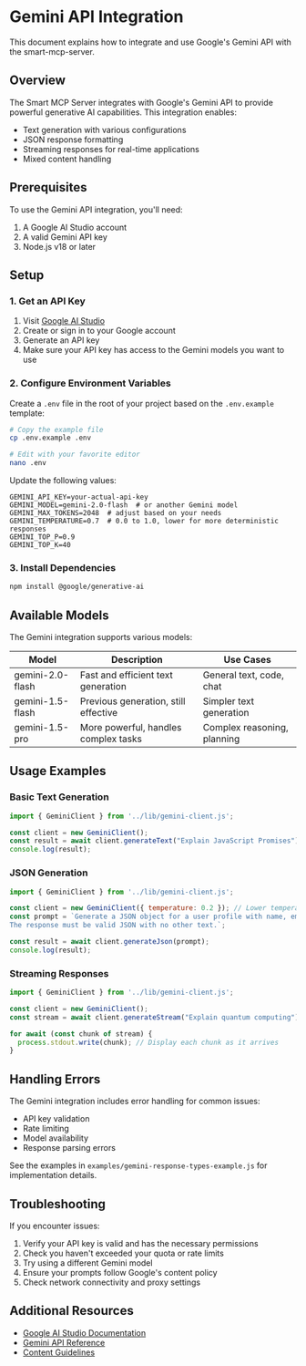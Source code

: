 # Gemini API Integration

This document explains how to integrate and use Google's Gemini API with the smart-mcp-server.

## Overview

The Smart MCP Server integrates with Google's Gemini API to provide powerful generative AI capabilities. This integration enables:

- Text generation with various configurations
- JSON response formatting
- Streaming responses for real-time applications
- Mixed content handling

## Prerequisites

To use the Gemini API integration, you'll need:

1. A Google AI Studio account
2. A valid Gemini API key
3. Node.js v18 or later

## Setup

### 1. Get an API Key

1. Visit [Google AI Studio](https://aistudio.google.com/app/apikey)
2. Create or sign in to your Google account
3. Generate an API key
4. Make sure your API key has access to the Gemini models you want to use

### 2. Configure Environment Variables

Create a `.env` file in the root of your project based on the `.env.example` template:

```bash
# Copy the example file
cp .env.example .env

# Edit with your favorite editor
nano .env
```

Update the following values:

```env
GEMINI_API_KEY=your-actual-api-key
GEMINI_MODEL=gemini-2.0-flash  # or another Gemini model
GEMINI_MAX_TOKENS=2048  # adjust based on your needs
GEMINI_TEMPERATURE=0.7  # 0.0 to 1.0, lower for more deterministic responses
GEMINI_TOP_P=0.9
GEMINI_TOP_K=40
```

### 3. Install Dependencies

```bash
npm install @google/generative-ai
```

## Available Models

The Gemini integration supports various models:

| Model | Description | Use Cases |
|-------|-------------|-----------|
| gemini-2.0-flash | Fast and efficient text generation | General text, code, chat |
| gemini-1.5-flash | Previous generation, still effective | Simpler text generation |
| gemini-1.5-pro | More powerful, handles complex tasks | Complex reasoning, planning |

## Usage Examples

### Basic Text Generation

```javascript
import { GeminiClient } from '../lib/gemini-client.js';

const client = new GeminiClient();
const result = await client.generateText("Explain JavaScript Promises");
console.log(result);
```

### JSON Generation

```javascript
import { GeminiClient } from '../lib/gemini-client.js';

const client = new GeminiClient({ temperature: 0.2 }); // Lower temperature for structured data
const prompt = `Generate a JSON object for a user profile with name, email, and age.
The response must be valid JSON with no other text.`;

const result = await client.generateJson(prompt);
console.log(result);
```

### Streaming Responses

```javascript
import { GeminiClient } from '../lib/gemini-client.js';

const client = new GeminiClient();
const stream = await client.generateStream("Explain quantum computing");

for await (const chunk of stream) {
  process.stdout.write(chunk); // Display each chunk as it arrives
}
```

## Handling Errors

The Gemini integration includes error handling for common issues:

- API key validation
- Rate limiting
- Model availability
- Response parsing errors

See the examples in `examples/gemini-response-types-example.js` for implementation details.

## Troubleshooting

If you encounter issues:

1. Verify your API key is valid and has the necessary permissions
2. Check you haven't exceeded your quota or rate limits
3. Try using a different Gemini model
4. Ensure your prompts follow Google's content policy
5. Check network connectivity and proxy settings

## Additional Resources

- [Google AI Studio Documentation](https://ai.google.dev/docs)
- [Gemini API Reference](https://ai.google.dev/api/rest/v1beta/models)
- [Content Guidelines](https://ai.google.dev/docs/content_guidelines)
